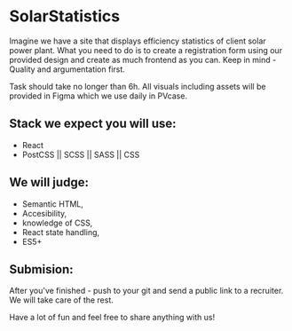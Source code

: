 # SolarStatistics

Imagine we have a site that displays efficiency statistics of client solar power plant. What you need to do is to create a registration form using our provided design and create as much frontend as you can. Keep in mind - Quality and argumentation first.

Task should take no longer than 6h. All visuals including assets will be provided in Figma which we use daily in PVcase. 

## Stack we expect you will use:
- React
- PostCSS || SCSS || SASS || CSS

## We will judge:
- Semantic HTML, 
- Accesibility, 
- knowledge of CSS, 
- React state handling, 
- ES5+

## Submision: 
After you've finished - push to your git and send a public link to a recruiter. We will take care of the rest. 

Have a lot of fun and feel free to share anything with us! 
